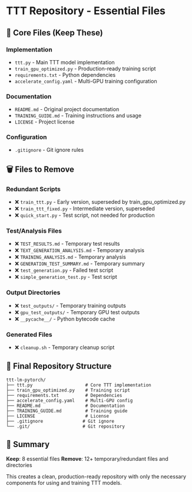 # TTT Repository - Essential Files

## 📁 Core Files (Keep These)

### Implementation
- `ttt.py` - Main TTT model implementation
- `train_gpu_optimized.py` - Production-ready training script
- `requirements.txt` - Python dependencies
- `accelerate_config.yaml` - Multi-GPU training configuration

### Documentation  
- `README.md` - Original project documentation
- `TRAINING_GUIDE.md` - Training instructions and usage
- `LICENSE` - Project license

### Configuration
- `.gitignore` - Git ignore rules

## 🗑️ Files to Remove

### Redundant Scripts
- ❌ `train_ttt.py` - Early version, superseded by train_gpu_optimized.py
- ❌ `train_ttt_fixed.py` - Intermediate version, superseded  
- ❌ `quick_start.py` - Test script, not needed for production

### Test/Analysis Files  
- ❌ `TEST_RESULTS.md` - Temporary test results
- ❌ `TEXT_GENERATION_ANALYSIS.md` - Temporary analysis
- ❌ `TRAINING_ANALYSIS.md` - Temporary analysis  
- ❌ `GENERATION_TEST_SUMMARY.md` - Temporary summary
- ❌ `test_generation.py` - Failed test script
- ❌ `simple_generation_test.py` - Test script

### Output Directories
- ❌ `test_outputs/` - Temporary training outputs
- ❌ `gpu_test_outputs/` - Temporary GPU test outputs
- ❌ `__pycache__/` - Python bytecode cache

### Generated Files
- ❌ `cleanup.sh` - Temporary cleanup script

## 🎯 Final Repository Structure

```
ttt-lm-pytorch/
├── ttt.py                    # Core TTT implementation
├── train_gpu_optimized.py    # Training script  
├── requirements.txt          # Dependencies
├── accelerate_config.yaml    # Multi-GPU config
├── README.md                 # Documentation
├── TRAINING_GUIDE.md         # Training guide
├── LICENSE                   # License
├── .gitignore               # Git ignore
└── .git/                    # Git repository
```

## 📝 Summary

**Keep**: 8 essential files
**Remove**: 12+ temporary/redundant files and directories

This creates a clean, production-ready repository with only the necessary components for using and training TTT models.